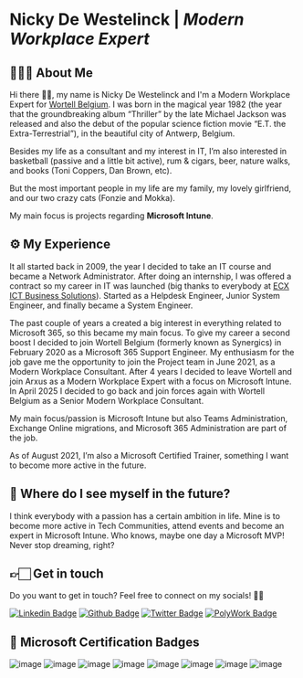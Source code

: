 # Nicky De Westelinck | *Modern Workplace Expert*
## 👨🏻‍💻 About Me
Hi there 👋🏻, my name is Nicky De Westelinck and I'm a Modern Workplace Expert for [Wortell Belgium](https://www.wortell.be). I was born in the magical year 1982 (the year that the groundbreaking album “Thriller” by the late Michael Jackson was released and also the debut of the popular science fiction movie “E.T. the Extra-Terrestrial”), in the beautiful city of Antwerp, Belgium.

Besides my life as a consultant and my interest in IT, I’m also interested in basketball (passive and a little bit active), rum & cigars, beer, nature walks, and books (Toni Coppers, Dan Brown, etc).

But the most important people in my life are my family, my lovely girlfriend, and our two crazy cats (Fonzie and Mokka).

My main focus is projects regarding **Microsoft Intune**. 

## ⚙️ My Experience
It all started back in 2009, the year I decided to take an IT course and became a Network Administrator. After doing an internship, I was offered a contract so my career in IT was launched (big thanks to everybody at [ECX ICT Business Solutions](https://www.ecx.be)). Started as a Helpdesk Engineer, Junior System Engineer, and finally became a System Engineer.

The past couple of years a created a big interest in everything related to Microsoft 365, so this became my main focus. To give my career a second boost I decided to join Wortell Belgium (formerly known as Synergics) in February 2020 as a Microsoft 365 Support Engineer. My enthusiasm for the job gave me the opportunity to join the Project team in June 2021, as a Modern Workplace Consultant.
After 4 years I decided to leave Wortell and join Arxus as a Modern Workplace Expert with a focus on Microsoft Intune. In April 2025 I decided to go back and join forces again with Wortell Belgium as a Senior Modern Workplace Consultant.

My main focus/passion is Microsoft Intune but also Teams Administration, Exchange Online migrations, and Microsoft 365 Administration are part of the job.

As of August 2021, I’m also a Microsoft Certified Trainer, something I want to become more active in the future.

## 🔮 Where do I see myself in the future?
I think everybody with a passion has a certain ambition in life. Mine is to become more active in Tech Communities, attend events and become an expert in Microsoft Intune. Who knows, maybe one day a Microsoft MVP!
Never stop dreaming, right?

## 👉🏻 Get in touch
Do you want to get in touch? Feel free to connect on my socials! 👍🏻

[![Linkedin Badge](https://img.shields.io/badge/-nickydewestelinck-0A66C2?style=flat&logo=Linkedin&logoColor=white&link=https://www.linkedin.com/in/nickydewestelinck/)](https://www.linkedin.com/in/nickydewestelinck/)
[![Github Badge](https://img.shields.io/badge/-nickydewestelinck-24292F?style=flat&logo=github&logoColor=white&link=https://github.com/nickydewestelinck/)](https://www.github.com/nickydewestelinck/)
[![Twitter Badge](https://img.shields.io/badge/-ndewestelinck-1D9BF0?style=flat&logo=Twitter&logoColor=white&link=https://twitter.com/ndewestelinck/)](https://www.twitter.com/ndewestelinck)
[![PolyWork Badge](https://img.shields.io/badge/-ndewestelinck-40BE88?style=flat&logo=Polywork&logoColor=white&link=https://www.polywork.com/ndewestelinck/)](https://www.polywork.com/ndewestelinck/)

## 📜 Microsoft Certification Badges
![image](https://images.credly.com/size/100x100/images/e1b12077-7be7-493a-8b7a-afa6e58182ce/microsoft365-security-administrator-associate-600x600.png)
![image](https://images.credly.com/size/100x100/images/dfa4cb20-16ed-42ca-90a5-6528b62ee651/microsoft365-enterprise-adminstrator-expert-600x600.png)
![image](https://images.credly.com/size/100x100/images/dbc3530b-af8c-4fa1-8d9c-cdfbd9edf462/microsoft365-modern-desktop-administrator-associate-600x600.png)
![image](https://images.credly.com/size/100x100/images/fc1352af-87fa-4947-ba54-398a0e63322e/security-compliance-and-identity-fundamentals-600x600.png)
![image](https://images.credly.com/size/100x100/images/fd6bb2af-2f05-4d9b-a23e-39f8e309a82d/image.png)
![image](https://images.credly.com/size/100x100/images/fc1352af-87fa-4947-ba54-398a0e63322e/security-compliance-and-identity-fundamentals-600x600.png)
![image](https://images.credly.com/size/100x100/images/59db067c-f0e9-44a8-bcc7-53a960274bfb/CERT-Associate-Microsoft365-Teams-Administrator.png)
![image](https://images.credly.com/size/100x100/images/131708c5-86aa-4ce7-80c9-0287a363e1de/microsoft365-teamwork-administrator-associate-600x600.png)


<!--
**nickydewestelinck/nickydewestelinck** is a ✨ _special_ ✨ repository because its `README.md` (this file) appears on your GitHub profile.

Here are some ideas to get you started:

- 🔭 I’m currently working on ...
- 🌱 I’m currently learning ...
- 👯 I’m looking to collaborate on ...
- 🤔 I’m looking for help with ...
- 💬 Ask me about ...
- 📫 How to reach me: ...
- 😄 Pronouns: ...
- ⚡ Fun fact: ...
-->
